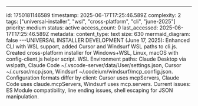 ---
id: 1750181146589
timestamp: 2025-06-17T17:25:46.589Z
complexity: 2
tags: ["universal-installer", "wsl", "cross-platform", "cli", "june-2025"]
priority: medium
status: active
access_count: 0
last_accessed: 2025-06-17T17:25:46.589Z
metadata:
  content_type: text
  size: 630
  mermaid_diagram: false
---UNIVERSAL INSTALLER DEVELOPMENT (June 17, 2025): Enhanced CLI with WSL support, added Cursor and Windsurf WSL paths to cli.js. Created cross-platform installer for Windows+WSL, Linux, macOS with config-client.js helper script. WSL Environment paths: Claude Desktop via wslpath, Claude Code ~/.vscode-server/data/User/settings.json, Cursor ~/.cursor/mcp.json, Windsurf ~/.codeium/windsurf/mcp_config.json. Configuration formats differ by client: Cursor uses mcpServers, Claude Code uses claude.mcpServers, Windsurf uses mcp.servers. Current issues: ES Module compatibility, line ending issues, shell escaping for JSON manipulation.